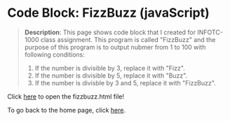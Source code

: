 # Code Block: FizzBuzz (javaScript)

> **Description**: This page shows code block that I created for INFOTC-1000 class assignment. This program is called "FizzBuzz" and the purpose of this program is to output nubmer from 1 to 100 with following conditions:
> 1. If the number is divisible by 3, replace it with "Fizz".
> 2. If the number is divisible by 5, replace it with "Buzz".
> 3. If the number is divisble by 3 and 5, replace it with "FizzBuzz".

Click [here](https://github.com/kevinkee99/Kevo-Repository/blob/4523ed73f9a8f988a9953d5dccd91f481703b705/fizzbuzz.html) to open the fizzbuzz.html file!

To go back to the home page, click [here](https://github.com/kevinkee99/Kevo-Repository/blob/bafc919339c191efd0569b79a3342e50faa8b0ce/README.md).

